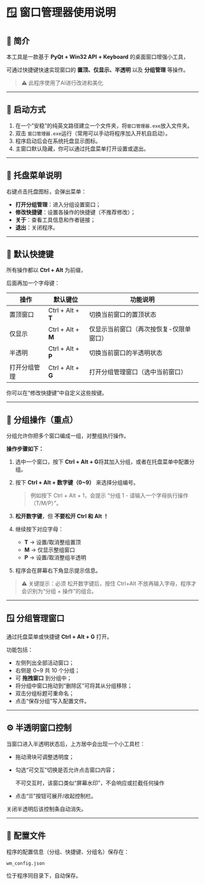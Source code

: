 # 🪟 窗口管理器使用说明

## 📘 简介

本工具是一款基于 **PyQt + Win32 API** **+ Keyboard** 的桌面窗口增强小工具，

可通过快捷键快速实现窗口的 **置顶、仅显示、半透明** 以及 **分组管理** 等操作。

> ⚠️ 此程序使用了AI进行改进和美化

---

## 🚀 启动方式

1. 在一个”安稳”的纯英文路径建立一个文件夹，将`窗口管理器.exe`放入文件夹。
2. 双击 `窗口管理器.exe`运行（常用可以手动将程序加入开机自启动）。
3. 程序启动后会在系统托盘显示图标。
4. 主窗口默认隐藏，你可以通过托盘菜单打开设置或退出。

---

## 🧩 托盘菜单说明

右键点击托盘图标，会弹出菜单：

- **打开分组管理**：进入分组设置窗口；
- **修改快捷键**：设置各操作的快捷键（不推荐修改）；
- **关于**：查看工具信息和作者链接；
- **退出**：关闭程序。

---

## 🎹 默认快捷键

所有操作都以 **Ctrl + Alt** 为前缀，

后面再加一个字母键：

| 操作 | 默认键位 | 功能说明 |
| --- | --- | --- |
| 置顶窗口 | Ctrl + Alt + **T** | 切换当前窗口的置顶状态 |
| 仅显示 | Ctrl + Alt + **M** | 仅显示当前窗口（再次按恢复-仅限单窗口） |
| 半透明 | Ctrl + Alt + **P** | 切换当前窗口的半透明状态 |
| 打开分组管理 | Ctrl + Alt + **G** | 打开分组管理窗口（选中当前窗口） |

你可以在“修改快捷键”中自定义这些按键。

---

## 🧱 分组操作（重点）

分组允许你把多个窗口编成一组，对整组执行操作。

**操作步骤如下：**

1. 选中一个窗口，按下 **Ctrl + Alt + G**将其加入分组，或者在托盘菜单中配置分组。
2. 按下 **Ctrl + Alt + 数字键（0~9）** 来选择分组编号。
    
    > 例如按下 Ctrl + Alt + 1，会提示 “分组 1 - 请输入一个字母执行操作（T/M/P）”。
    > 
3. **松开数字键**，但 **不要松开 Ctrl 和 Alt ！**
4. 继续按下对应字母：
    - **T** → 设置/取消整组置顶
    - **M** → 仅显示整组窗口
    - **P** → 设置/取消整组半透明
5. 程序会在屏幕右下角显示提示信息。

> ⚠️ 关键提示：必须 松开数字键后，按住 Ctrl+Alt 不放再输入字母，程序才会识别为“分组 + 操作”的组合。
> 

---

## 🪟 分组管理窗口

通过托盘菜单或快捷键 **Ctrl + Alt + G** 打开。

功能包括：

- 左侧列出全部活动窗口；
- 右侧是 0~9 共 10 个分组；
- 可 **拖拽窗口** 到分组中；
- 将分组中窗口拖动到“删除区”可将其从分组移除；
- 双击分组标题可重命名；
- 点击“保存分组”写入配置文件。

---

## ⚙️ 半透明窗口控制

当窗口进入半透明状态后，上方居中会出现一个小工具栏：

- 拖动滑块可调整透明度；
- 勾选“可交互”切换是否允许点击窗口内容；
    
    不可交互时，该窗口类似“屏幕水印”，不会响应或拦截任何操作
    
- 点击“☰”按钮可展开/收起控制栏。

关闭半透明后该控制条自动消失。

---

## 💾 配置文件

程序的配置信息（分组、快捷键、分组名）保存在：

```
wm_config.json
```

位于程序同目录下，自动保存。
